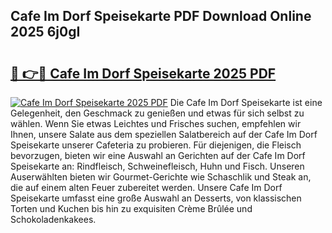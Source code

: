 ## Cafe Im Dorf Speisekarte PDF Download Online 2025 6j0gI

# <h2><a href="http://gc9ohr.nevu.top/?p=Cafe+Im+Dorf+Speisekarte">🔗 👉🔴 Cafe Im Dorf Speisekarte 2025 PDF</a></h2>

[![Cafe Im Dorf Speisekarte 2025 PDF](https://i.imgur.com/dBaPXMq.png)](http://gc9ohr.nevu.top/?p=Cafe+Im+Dorf+Speisekarte)
Die Cafe Im Dorf Speisekarte ist eine Gelegenheit, den Geschmack zu genießen und etwas für sich selbst zu wählen. Wenn Sie etwas Leichtes und Frisches suchen, empfehlen wir Ihnen, unsere Salate aus dem speziellen Salatbereich auf der Cafe Im Dorf Speisekarte unserer Cafeteria zu probieren. Für diejenigen, die Fleisch bevorzugen, bieten wir eine Auswahl an Gerichten auf der Cafe Im Dorf Speisekarte an: Rindfleisch, Schweinefleisch, Huhn und Fisch. Unseren Auserwählten bieten wir Gourmet-Gerichte wie Schaschlik und Steak an, die auf einem alten Feuer zubereitet werden. Unsere Cafe Im Dorf Speisekarte umfasst eine große Auswahl an Desserts, von klassischen Torten und Kuchen bis hin zu exquisiten Crème Brûlée und Schokoladenkakees.
